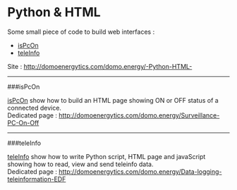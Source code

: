 Python & HTML
========
Some small piece of code to build web interfaces :

 * [isPcOn](https://github.com/domoenergytics/PythonHTML/tree/master/isPcOn)
 * [teleInfo](https://github.com/domoenergytics/PythonHTML/tree/master/teleInfo)

Site : http://domoenergytics.com/domo.energy/-Python-HTML-

- - -
###isPcOn

[isPcOn](https://github.com/domoenergytics/PythonHTML/tree/master/isPcOn) show how to build an HTML page showing ON or OFF status of a connected device.
<br />Dedicated page : http://domoenergytics.com/domo.energy/Surveillance-PC-On-Off

- - -
###teleInfo

[teleInfo](https://github.com/domoenergytics/PythonHTML/tree/master/teleInfo) show how to write Python script, HTML page and javaScript showing how to read, view and send teleinfo data.
<br />Dedicated page : http://domoenergytics.com/domo.energy/Data-logging-teleinformation-EDF
